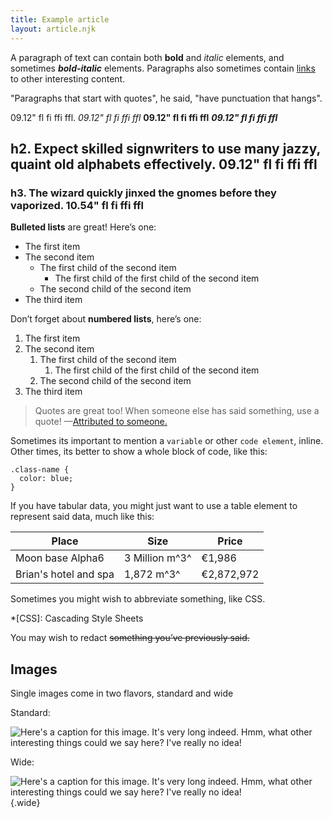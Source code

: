 ```yaml
---
title: Example article
layout: article.njk
---
```

A paragraph of text can contain both **bold** and *italic* elements, and sometimes **_bold-italic_** elements. Paragraphs also sometimes contain [links](http://roobottom.com) to other interesting content.

"Paragraphs that start with quotes", he said, "have punctuation that hangs".

09.12" fl fi ffi ffl. _09.12" fl fi ffi ffl_ **09.12" fl fi ffi ffl** **_09.12" fl fi ffi ffl_**

## h2. Expect skilled signwriters to use many jazzy, quaint old alphabets effectively. 09.12" fl fi ffi ffl
### h3. The wizard quickly jinxed the gnomes before they vaporized. 10.54" fl fi ffi ffl

**Bulleted lists** are great! Here’s one:

+ The first item
+ The second item
	+ The first child of the second item
		+ The first child of the first child of the second item
	+ The second child of the second item
+ The third item

Don’t forget about **numbered lists**, here’s one:

1. The first item
1. The second item
	1. The first child of the second item
		1. The first child of the first child of the second item
	1. The second child of the second item
1. The third item

> Quotes are great too! When someone else has said something, use a quote! —[Attributed to someone.](#)

Sometimes its important to mention a `variable` or other `code element`, inline. Other times, its better to show a whole block of code, like this:

```
.class-name {
  color: blue;
}
```

If you have tabular data, you might just want to use a table element to represent said data, much like this:

Place | Size | Price
--- | --- | ---
Moon base Alpha6 | 3 Million m^3^ | €1,986
Brian's hotel and spa | 1,872 m^3^ | €2,872,972

Sometimes you might wish to abbreviate something, like CSS.

*[CSS]: Cascading Style Sheets

You may wish to redact ~~something you’ve previously said.~~

## Images

Single images come in two flavors, standard and wide

Standard:

![Here's a caption for this image. It's very long indeed. Hmm, what other interesting things could we say here? I've really no idea!](/articles/72/My-birthday.jpeg)

Wide:

![Here's a caption for this image. It's very long indeed. Hmm, what other interesting things could we say here? I've really no idea!](/articles/72/My-birthday.jpeg){.wide}